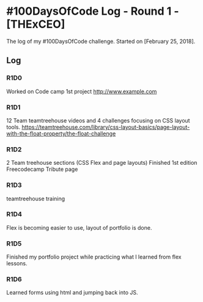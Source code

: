 # #100DaysOfCode Log - Round 1 - [THExCEO]

The log of my #100DaysOfCode challenge. Started on [February 25, 2018].

## Log

### R1D0
Worked on Code camp 1st project http://www.example.com

### R1D1
12 Team teamtreehouse  videos and 4 challenges focusing on CSS layout tools. https://teamtreehouse.com/library/css-layout-basics/page-layout-with-the-float-property/the-float-challenge

### R1D2
2 Team  treehouse sections (CSS Flex and page layouts) Finished 1st edition Freecodecamp Tribute page

### R1D3
teamtreehouse training

### R1D4
Flex is becoming easier to use, layout of portfolio is done.

### R1D5
Finished my portfolio project while practicing what I learned from flex lessons.

### R1D6
Learned forms using html and jumping back into JS.
